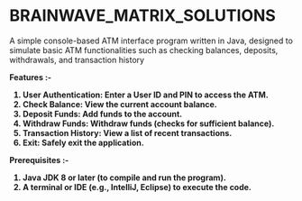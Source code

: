 # BRAINWAVE_MATRIX_SOLUTIONS

A simple console-based ATM interface program written in Java, designed to simulate basic ATM functionalities such as checking balances, deposits, withdrawals, and transaction history

<b>Features <b>:-
1) User Authentication: Enter a User ID and PIN to access the ATM.
2) Check Balance: View the current account balance.
3) Deposit Funds: Add funds to the account.
4) Withdraw Funds: Withdraw funds (checks for sufficient balance).
5) Transaction History: View a list of recent transactions.
6) Exit: Safely exit the application.

Prerequisites :-
1) Java JDK 8 or later (to compile and run the program).
2) A terminal or IDE (e.g., IntelliJ, Eclipse) to execute the code.
